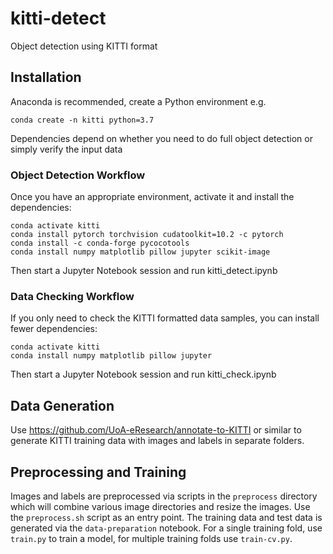 # kitti-detect
Object detection using KITTI format

## Installation

Anaconda is recommended, create a Python environment e.g.
```
conda create -n kitti python=3.7
```

Dependencies depend on whether you need to do full object detection or simply verify the input data

### Object Detection Workflow

Once you have an appropriate environment, activate it and install the dependencies:

```
conda activate kitti
conda install pytorch torchvision cudatoolkit=10.2 -c pytorch
conda install -c conda-forge pycocotools
conda install numpy matplotlib pillow jupyter scikit-image
```

Then start a Jupyter Notebook session and run kitti_detect.ipynb

### Data Checking Workflow
If you only need to check the KITTI formatted data samples, you can install fewer dependencies:
```
conda activate kitti
conda install numpy matplotlib pillow jupyter
```
Then start a Jupyter Notebook session and run kitti_check.ipynb

## Data Generation

Use https://github.com/UoA-eResearch/annotate-to-KITTI or similar to generate KITTI training data with images and labels in separate folders.

## Preprocessing and Training

Images and labels are preprocessed via scripts in the `preprocess` directory which will combine various image directories and resize the images. Use the `preprocess.sh` script as an entry point.
The training data and test data is generated via the `data-preparation` notebook. For a single training fold, use `train.py` to train a model, for multiple training folds use `train-cv.py`.

